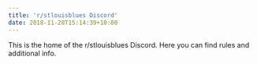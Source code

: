 ```yaml
---
title: 'r/stlouisblues Discord'
date: 2018-11-28T15:14:39+10:00
---
```


This is the home of the r/stlouisblues Discord. Here you can find rules and additional info.
